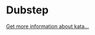 Dubstep
=
[Get more information about kata...](https://www.codewars.com//kata/551dc350bf4e526099000ae5)